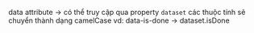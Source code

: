 data attribute -> có thể truy cập qua property `dataset`
các thuộc tính sẽ chuyển thành dạng camelCase
vd: data-is-done -> dataset.isDone
